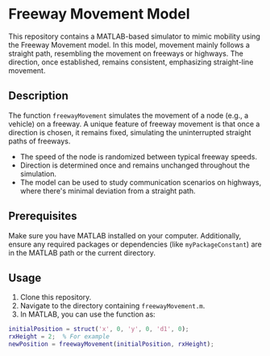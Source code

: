 # Freeway Movement Model

This repository contains a MATLAB-based simulator to mimic mobility using the Freeway Movement model. In this model, movement mainly follows a straight path, resembling the movement on freeways or highways. The direction, once established, remains consistent, emphasizing straight-line movement.

## Description

The function `freewayMovement` simulates the movement of a node (e.g., a vehicle) on a freeway. A unique feature of freeway movement is that once a direction is chosen, it remains fixed, simulating the uninterrupted straight paths of freeways.

- The speed of the node is randomized between typical freeway speeds.
- Direction is determined once and remains unchanged throughout the simulation.
- The model can be used to study communication scenarios on highways, where there's minimal deviation from a straight path.

## Prerequisites

Make sure you have MATLAB installed on your computer. Additionally, ensure any required packages or dependencies (like `myPackageConstant`) are in the MATLAB path or the current directory.

## Usage

1. Clone this repository.
2. Navigate to the directory containing `freewayMovement.m`.
3. In MATLAB, you can use the function as:

```matlab
initialPosition = struct('x', 0, 'y', 0, 'd1', 0);
rxHeight = 2;  % For example
newPosition = freewayMovement(initialPosition, rxHeight);
